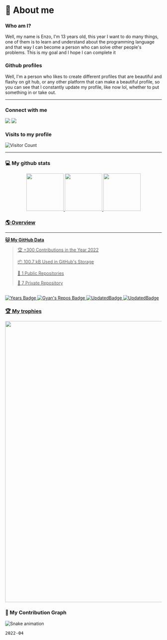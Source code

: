# 👋 About me

### Who am I?

Well, my name is Enzo, I'm 13 years old, this year I want to do many things, one of them is to learn and understand about the programming language and that way I can  become a person who can solve other people's problems. This is my goal and I hope I can complete it
 
 ### Github profiles
 
Well, I'm a person who likes to create different profiles that are beautiful and flashy on git hub, or any other platform that can make a beautiful profile, so you  can see that I constantly update my profile, like now lol, whether to put something in or take out.
 
 <hr>
 
 </div>
 
 ### Connect with me
 
   <a href="https://twitter.com/Juntpack" target="_blank"><img src="https://img.shields.io/badge/Twitter-1DA1F2?style=for-the-badge&logo=twitter&logoColor=white" target="_blank"></a>
   <a href="https://dev.to/shaylly" target="_blank"><img src="https://img.shields.io/badge/dev.to-0A0A0A?style=for-the-badge&logo=dev.to&logoColor=white" target="_blank"></a>

### Visits to my profile
 
 ![Visitor Count](https://profile-counter.glitch.me/shaylly/count.svg)
 
</div>
 
<hr>

 </div>
   

 ### 💻 My github stats
 
 <div align="center">
 
  <a href="https://github.com/shaylly">
  <img height="120em" src="https://github-readme-stats.vercel.app/api?username=shaylly&show_icons=true&theme=light&include_all_commits=true&count_private=true"/>
  <img height="120em" src="https://github-readme-stats.vercel.app/api/top-langs/?username=rafaela&layout=compact&langs_count=7&theme=light"/>
 <img  height="120em" src="https://github-readme-streak-stats.herokuapp.com?user=Shaylly&theme=light&hide">
 </div>

</div>
 
 ### 🌎 Overview
<hr>
 
<!--START_SECTION:waka-->
**🐱 My GitHub Data** 

> 🏆 +300 Contributions in the Year 2022
 >
> 📦 100.7 kB Used in GitHub's Storage 
 > 
> 📜 1 Public Repositories 
 > 
> 🔑 7 Private Repository 
 > 

 </div>
 
   <br>
<div>
 
  <img src="https://badges.pufler.dev/years/shaylly" alt="Years Badge"  /> 
  <img src="https://badges.pufler.dev/repos/shaylly" alt="Gyan's Repos Badge"  /> 
  <img src="https://badges.pufler.dev/commits/monthly/shaylly" alt="UpdatedBadge"  /> 
  <img src="https://badges.pufler.dev/commits/all/shaylly" alt="UpdatedBadge"  /> 
 
 
 ### 🏆 My trophies
 
 <img width=900 src="https://github-profile-trophy.vercel.app/?username=shaylly&column=8&theme=onedark&no-frame=true"/>
</a>
 
 ### 🐍 My Contribution Graph
 
  ![Snake animation](https://github.com/shaylly/shaylly/blob/output/github-contribution-grid-snake.svg)
 
  
 <kbd>2022-04</kbd>

 
